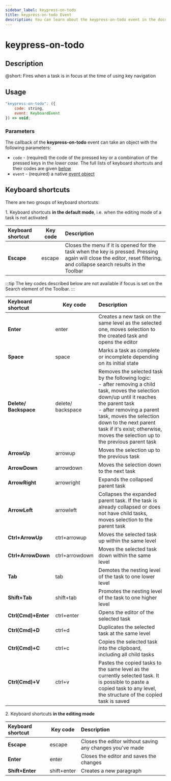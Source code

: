 ```yaml
---
sidebar_label: keypress-on-todo
title: keypress-on-todo Event
description: You can learn about the keypress-on-todo event in the documentation of the DHTMLX JavaScript To Do List library. Browse developer guides and API reference, try out code examples and live demos, and download a free 30-day evaluation version of DHTMLX To Do List.
---
```


# keypress-on-todo

## Description

@short: Fires when a task is in focus at the time of using key navigation

## Usage

~~~js
"keypress-on-todo": ({
    code: string,
    event: KeyboardEvent
}) => void;
~~~

### Parameters

The callback of the **keypress-on-todo** event can take an object with the following parameters:

- `code` - (required) the code of the pressed key or a combination of the pressed keys in the *lower case*. The full lists of keyboard shortcuts and their codes are given [below](#keyboard-shortcuts)
- `event` - (required) a native [event object](https://developer.mozilla.org/en-US/docs/Web/API/KeyboardEvent) 

## Keyboard shortcuts 

There are two groups of keyboard shortcuts:

1\. Keyboard shortcuts **in the default mode**, i.e. when the editing mode of a task is not activated

| Keyboard shortcut   |Key code| Description                                                          |
| :--------- |--| :------------------------------------------------------------------- |
| **Escape** |escape| Closes the menu if it is opened for the task when the key is pressed. Pressing again will close the editor, reset filtering, and collapse search results in the Toolbar|

:::tip
The key codes described below are not available if focus is set on the Search element of the Toolbar.
:::

| Keyboard shortcut   |Key code| Description                                                          |
| :--------- |--| :------------------------------------------------------------------- |
| **Enter** |enter| Creates a new task on the same level as the selected one, moves selection to the created task and opens the editor |
| **Space** |space| Marks a task as complete or incomplete depending on its initial state |
| **Delete/<br>Backspace** |delete/<br>backspace | Removes the selected task by the following logic:<br> - after removing a child task, moves the selection down/up until it reaches the parent task <br>- after removing a parent task, moves the selection down to the next parent task if it's exist; otherwise, moves the selection up to the previous parent task |
| **ArrowUp** |arrowup| Moves the selection up to the previous task |
| **ArrowDown** |arrowdown| Moves the selection down to the next task |
| **ArrowRight** |arrowright| Expands the collapsed parent task |
| **ArrowLeft** |arrowleft| Collapses the expanded parent task. If the task is already collapsed or does not have child tasks, moves selection to the parent task | 
| **Ctrl+ArrowUp** |ctrl+arrowup| Moves the selected task up within the same level |
| **Ctrl+ArrowDown** |ctrl+arrowdown| Moves the selected task down within the same level | 
| **Tab** |tab| Demotes the nesting level of the task to one lower level |
| **Shift+Tab** |shift+tab| Promotes the nesting level of the task to one higher level|
| **Ctrl(Cmd)+Enter** |ctrl+enter| Opens the editor of the selected task |
| **Ctrl(Cmd)+D** |ctrl+d| Duplicates the selected task at the same level |
| **Ctrl(Cmd)+C** |ctrl+c| Copies the selected task into the clipboard, including all child tasks |
| **Ctrl(Cmd)+V** |ctrl+v| Pastes the copied tasks to the same level as the currently selected task. It is possible to paste a copied task to any level, the structure of the copied task is saved |

2\. Keyboard shortcuts **in the editing mode**

| Keyboard shortcut |Key code| Description |
| :---------------- |--| :---------- |
| **Escape** |escape| Closes the editor without saving any changes you've made |
| **Enter** |enter| Closes the editor and saves the changes |
| **Shift+Enter** |shift+enter| Creates a new paragraph |
 